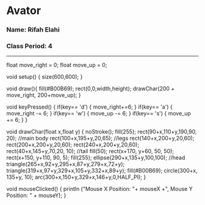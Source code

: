 # Avator
### Name: Rifah Elahi
### Class Period: 4
---
float move_right = 0;
float move_up = 0;

void setup() {
  size(600,600);
}

void draw(){
  fill(#B00B69);
  rect(0,0,width,height);
  drawChar(200 + move_right, 200+move_up);
}

void keyPressed() {
  if(key== 'd') {
    move_right+=6;
  }
  if(key== 'a') {
    move_right -= 6;
  }
  if(key== 'w') {
    move_up -= 6;
  }
  if(key== 's') {
    move_up += 6;
  }
}

void drawChar(float x,float y) {
  noStroke();
  fill(255);
  rect(90+x,110+y,190,90, 20); //main body
  rect(100+x,195+y,20,65); //legs
  rect(140+x,200+y,20,60);
  rect(200+x,200+y,20,60);
  rect(240+x,200+y,20,60);
  rect(40+x,145+y,70,20, 10); //tail
  fill(50);
  rect(x+170, y+60, 50, 50);
  rect(x+150, y+110, 90, 5);
  fill(255);
  ellipse(290+x,135+y,100,100);  //head
  triangle(265+x,92+y,295+x,87+y,279+x,72+y);
  triangle(319+x,97+y,329+x,105+y,332+x,89+y);
  fill(#B00B69);
  circle(300+x, 135+y, 10);
  arc(300+x,150+y,329+x,146+y,0,HALF_PI);
}

void mouseClicked() {
  println ("Mouse X Position: "+ mouseX +", Mouse Y Position: " + mouseY);
}



